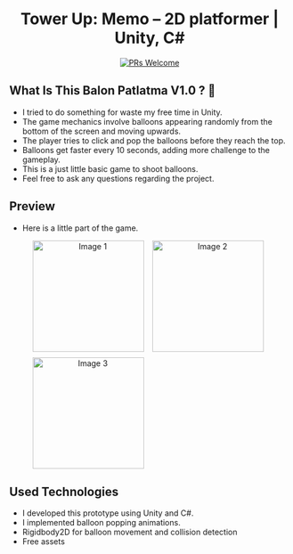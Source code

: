 <div align="center">

# Tower Up: Memo – 2D platformer | Unity, C#
[![PRs Welcome](https://img.shields.io/badge/PRs-welcome-brightgreen.svg?style=flat-square)](http://makeapullrequest.com)<br>


</div>

## What Is This Balon Patlatma V1.0 ? 🤔

- I tried to do something for waste my free time in Unity.
- The game mechanics involve balloons appearing randomly from the bottom of the screen and moving upwards.
- The player tries to click and pop the balloons before they reach the top.
- Balloons get faster every 10 seconds, adding more challenge to the gameplay.
- This is a just little basic game to shoot balloons.
- Feel free to ask any questions regarding the project.

## Preview

- Here is a little part of the game.


<div align="center" style="display: grid; grid-template-columns: repeat(2, 1fr); gap: 10px; max-width: 420px; margin: auto;">
  <img src="https://i.imgur.com/9jE1Pu2.png" alt="Image 1" style="width: 200px; aspect-ratio: 1 / 1; object-fit: cover;">
  <img src="https://i.imgur.com/bTmj1t0.png" alt="Image 2" style="width: 200px; aspect-ratio: 1 / 1; object-fit: cover;">
  <img src="https://i.imgur.com/FK8e79e.png" alt="Image 3" style="width: 200px; aspect-ratio: 1 / 1; object-fit: cover;">
</div>

## Used Technologies

- I developed this prototype using Unity and C#.
- I implemented balloon popping animations.
- Rigidbody2D for balloon movement and collision detection
- Free assets 


